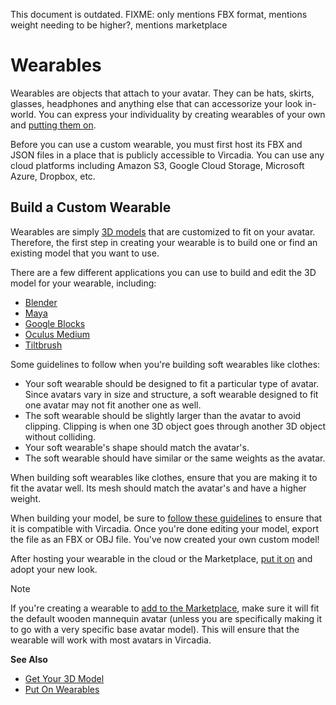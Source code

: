 This document is outdated.
FIXME: only mentions FBX format, mentions weight needing to be higher?, mentions marketplace

# Wearables

Wearables are objects that attach to your avatar. They can be hats, skirts, glasses, headphones and anything else that can accessorize your look in-world. You can express your individuality by creating wearables of your own and [putting them on](../explore/personalize/add-wearables).

Before you can use a custom wearable, you must first host its FBX and JSON files in a place that is publicly accessible to Vircadia. You can use any cloud platforms including Amazon S3, Google Cloud Storage, Microsoft Azure, Dropbox, etc.

## Build a Custom Wearable
Wearables are simply [3D models](3d-models) that are customized to fit on your avatar. Therefore, the first step in creating your wearable is to build one or find an existing model that you want to use.

There are a few different applications you can use to build and edit the 3D model for your wearable, including:
* [Blender](https://www.blender.org)
* [Maya](https://www.autodesk.com/products/maya/overview)
* [Google Blocks](https://vr.google.com/blocks)
* [Oculus Medium](https://www.oculus.com/medium)
* [Tiltbrush](https://www.tiltbrush.com)

Some guidelines to follow when you're building soft wearables like clothes:

+ Your soft wearable should be designed to fit a particular type of avatar. Since avatars vary in size and structure, a soft wearable designed to fit one avatar may not fit another one as well.
+ The soft wearable should be slightly larger than the avatar to avoid clipping. Clipping is when one 3D object goes through another 3D object without colliding.
+ Your soft wearable's shape should match the avatar's.
+ The soft wearable should have similar or the same weights as the avatar.

When building soft wearables like clothes, ensure that you are making it to fit the avatar well. Its mesh should match the avatar's and have a higher weight.

When building your model, be sure to [follow these guidelines](3d-models/get-model) to ensure that it is compatible with Vircadia.  Once you're done editing your model, export the file as an FBX or OBJ file. You've now created your own custom model!

After hosting your wearable in the cloud or the Marketplace, [put it on](../explore/personalize/add-wearables) and adopt your new look.

<div class="admonition note">
    <p class="admonition-title">Note</p>
    <p>If you're creating a wearable to <a href="../sell/add-item/upload-wearable.html">add to the Marketplace</a>, make sure it will fit the default wooden mannequin avatar (unless you are specifically making it to go with a very specific base avatar model). This will ensure that the wearable will work with most avatars in Vircadia.</p>
</div>


**See Also**

+ [Get Your 3D Model](3d-models/get-model)
+ [Put On Wearables](../explore/personalize/add-wearables)
